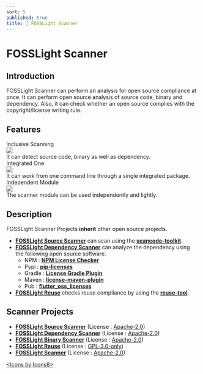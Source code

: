 ```yaml
---
sort: 5
published: true
title: 🔎 FOSSLight Scanner
---
```

# FOSSLight Scanner

## Introduction

FOSSLight Scanner can perform an analysis for open source compliance at once. It can perform open source analysis of source code, binary and dependency. Also, it can check whether an open source complies with the copyright/license writing rule.

## Features

<div class="flex-container">
  <div class="flex-contents">
    <div>
      <div id="feature_title">
        Inclusive Scanning
      </div>
      <div id="feature_img">
        <img src="https://img.icons8.com/dotty/80/000000/check-all.png"/>
      </div>
      <div id="feature_content">
        It can detect source code, binary as well as dependency.
      </div>
    </div>
  </div>

  <div class="flex-contents">
    <div>
      <div id="feature_title">
        Integrated One
      </div>
      <div id="feature_img">
        <img src="https://img.icons8.com/wired/64/000000/workspace-one.png"/>
      </div>
      <div id="feature_content">
        It can work from one command line through a single integrated package.
      </div>
    </div>
  </div>

  <div class="flex-contents">
    <div>
      <div id="feature_title">
        Independent Module
      </div>
      <div id="feature_img">
        <img src="https://img.icons8.com/dotty/80/000000/module.png"/>
      </div>
      <div id="feature_content">
        The scanner module can be used independently and lightly.
      </div>
    </div>
  </div>
</div>

## Description

FOSSLight Scanner Projects **inherit** other open source projects.

- [**FOSSLight Source Scanner**](1_source.md) can scan using the **[scancode-toolkit](https://github.com/nexB/scancode-toolkit)**.
- [**FOSSLight Dependency Scanner**](2_dependency.md) can analyze the dependency using the following open source software.
  - NPM : **[NPM License Checker](https://github.com/davglass/license-checker)**
  - Pypi : **[pip-licenses](https://github.com/raimon49/pip-licenses)**
  - Gradle : **[License Gradle Plugin](https://github.com/hierynomus/license-gradle-plugin)**
  - Maven : **[license-maven-plugin](https://github.com/mojohaus/license-maven-plugin)**
  - Pub : **[flutter_oss_licenses](https://github.com/espresso3389/flutter_oss_licenses)**
- [**FOSSLight Reuse**](3_reuse.md) checks reuse compliance by using the **[reuse-tool](https://github.com/fsfe/reuse-tool)**.

## Scanner Projects

- [**FOSSLight Source Scanner**](1_source.md) (License : [Apache-2.0](https://github.com/fosslight/fosslight_source_scanner/blob/main/LICENSE))
- [**FOSSLight Dependency Scanner**](2_dependency.md) (License : [Apache-2.0](https://github.com/fosslight/fosslight_dependency_scanner/blob/main/LICENSE))
- [**FOSSLight Binary Scanner**](4_binary.md) (License : [Apache-2.0](https://github.com/fosslight/fosslight_binary_scanner/blob/main/LICENSE))
- [**FOSSLight Reuse**](3_reuse.md) (License : [GPL-3.0-only](https://github.com/fosslight/fosslight_reuse/blob/main/LICENSE))
- [**FOSSLight Scanner**](https://github.com/fosslight/fosslight_scanner) (License : [Apache-2.0](https://github.com/fosslight/fosslight_scanner/blob/main/LICENSE))
  
     
      
<div class="right"><a href="https://icons8.com/icon">&lt;Icons by Icons8&gt;</a></div>
